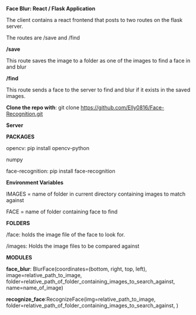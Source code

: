 **Face Blur: React / Flask Application**

The client contains a react frontend that posts to two routes on the flask server.

The routes are /save and /find

**/save**

This route saves the image to a folder as one of the images to find a face in and blur


**/find**

This route sends a face to the server to find and blur if it exists in the saved images.


**Clone the repo with**: git clone https://github.com/Elly0816/Face-Recognition.git


**Server**

**PACKAGES**

opencv: pip install opencv-python

numpy

face-recognition: pip install face-recognition

**Environment Variables**

IMAGES = name of folder in current directory containing images to match against

FACE = name of folder containing face to find

**FOLDERS**

/face: holds the image file of the face to look for. 

/images: Holds the image files to be compared against

**MODULES**

**face_blur**: BlurFace(coordinates=(bottom, right, top, left),
image=relative_path_to_image,
folder=relative_path_of_folder_containing_images_to_search_against,
name=name_of_image)

**recognize_face**:RecognizeFace(img=relative_path_to_image,
folder=relative_path_of_folder_containing_images_to_search_against,
)
